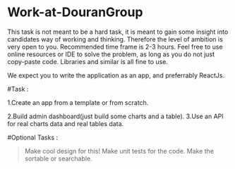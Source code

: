 # Work-at-DouranGroup

This task is not meant to be a hard task, it is meant to gain some insight into candidates way of working and thinking. Therefore the level of ambition is very open to you. Recommended time frame is 2-3 hours. Feel free to use online resources or IDE to solve the problem, as long as you do not just copy-paste code. Libraries and similar is all fine to use.

We expect you to write the application as an app, and preferrably ReactJs.

#Task :

1.Create an app from a template or from scratch.

2.Build admin dashboard(just build some charts and a table). 
3.Use an API for real charts data and real tables data.

#Optional Tasks :

> Make cool design for this!
> Make unit tests for the code.
> Make the sortable or searchable.
